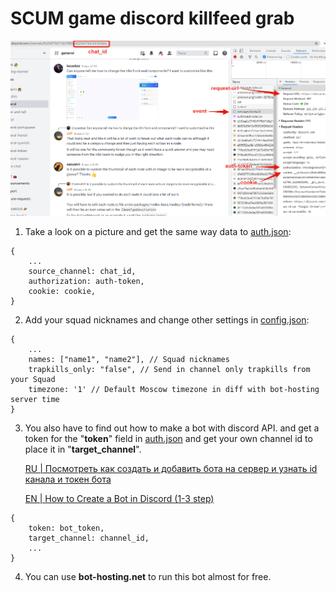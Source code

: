 # SCUM game discord killfeed grab


![alt get this in config.json: chat_id to source_channel, auth-token to authorization and cookie](https://github.com/artskar/scum-killfeed/blob/main/src/data4bot.png)
1) Take a look on a picture and get the same way data to [auth.json](https://github.com/artskar/scum-killfeed/blob/main/src/auth.json):
```
{
    ...
    source_channel: chat_id,
    authorization: auth-token,
    cookie: cookie,
}
```

2) Add your squad nicknames and change other settings in [config.json](https://github.com/artskar/scum-killfeed/blob/main/src/config.json):
```
{
    ...
    names: ["name1", "name2"], // Squad nicknames
    trapkills_only: "false", // Send in channel only trapkills from your Squad
    timezone: '1' // Default Moscow timezone in diff with bot-hosting server time
}
```

3) You also have to find out how to make a bot with discord API. and get a token for the "**token**" field in [auth.json](https://github.com/artskar/scum-killfeed/blob/main/src/auth.json)
and get your own channel id to place it in "**target_channel**".

    [RU | Посмотреть как создать и добавить бота на сервер и узнать id канала и токен бота](https://vc.ru/services/288966-bot-discord-kak-sozdat-i-dobavit-na-server)

    [EN | How to Create a Bot in Discord (1-3 step)](https://www.wikihow.com/Create-a-Bot-in-Discord)


```
{
    token: bot_token,
    target_channel: channel_id,
    ...
}
```

4) You can use **bot-hosting.net** to run this bot almost for free. 
